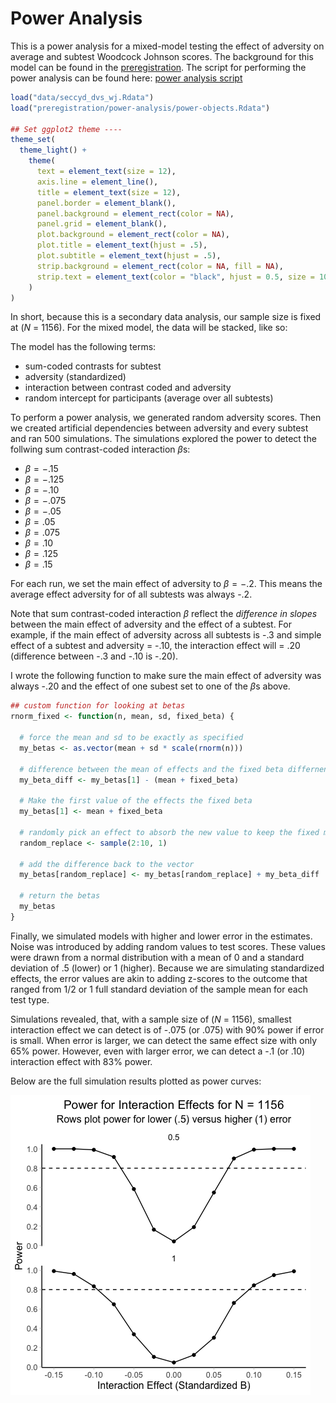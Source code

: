 Power Analysis
================

This is a power analysis for a mixed-model testing the effect of
adversity on average and subtest Woodcock Johnson scores. The background
for this model can be found in the [preregistration](../). The script
for performing the power analysis can be found here: [power analysis
script](../../scripts/power-simulation.R)

``` r
load("data/seccyd_dvs_wj.Rdata")
load("preregistration/power-analysis/power-objects.Rdata")

## Set ggplot2 theme ----
theme_set(
  theme_light() +
    theme(
      text = element_text(size = 12),
      axis.line = element_line(),
      title = element_text(size = 12),
      panel.border = element_blank(),
      panel.background = element_rect(color = NA),
      panel.grid = element_blank(),
      plot.background = element_rect(color = NA),
      plot.title = element_text(hjust = .5),
      plot.subtitle = element_text(hjust = .5),
      strip.background = element_rect(color = NA, fill = NA),
      strip.text = element_text(color = "black", hjust = 0.5, size = 10)
    )
)
```

In short, because this is a secondary data analysis, our sample size is
fixed at (*N* = 1156). For the mixed model, the data will be stacked,
like so:

The model has the following terms:

- sum-coded contrasts for subtest
- adversity (standardized)
- interaction between contrast coded and adversity
- random intercept for participants (average over all subtests)

To perform a power analysis, we generated random adversity scores. Then
we created artificial dependencies between adversity and every subtest
and ran 500 simulations. The simulations explored the power to detect
the follwing sum contrast-coded interaction $\beta$s:

- $\beta=-.15$
- $\beta=-.125$
- $\beta=-.10$
- $\beta=-.075$
- $\beta=-.05$
- $\beta=.05$
- $\beta=.075$
- $\beta=.10$
- $\beta=.125$
- $\beta=.15$

For each run, we set the main effect of adversity to $\beta=-.2$. This
means the average effect adversity for of all subtests was always -.2.

Note that sum contrast-coded interaction $\beta$ reflect the *difference
in slopes* between the main effect of adversity and the effect of a
subtest. For example, if the main effect of adversity across all
subtests is -.3 and simple effect of a subtest and adversity = -.10, the
interaction effect will = .20 (difference between -.3 and -.10 is -.20).

I wrote the following function to make sure the main effect of adversity
was always -.20 and the effect of one subest set to one of the $\beta$s
above.

``` r
## custom function for looking at betas
rnorm_fixed <- function(n, mean, sd, fixed_beta) {
  
  # force the mean and sd to be exactly as specified
  my_betas <- as.vector(mean + sd * scale(rnorm(n)))
  
  # difference between the mean of effects and the fixed beta differnence
  my_beta_diff <- my_betas[1] - (mean + fixed_beta)
  
  # Make the first value of the effects the fixed beta
  my_betas[1] <- mean + fixed_beta
  
  # randomly pick an effect to absorb the new value to keep the fixed mean
  random_replace <- sample(2:10, 1)
  
  # add the difference back to the vector
  my_betas[random_replace] <- my_betas[random_replace] + my_beta_diff
  
  # return the betas
  my_betas
}
```

Finally, we simulated models with higher and lower error in the
estimates. Noise was introduced by adding random values to test scores.
These values were drawn from a normal distribution with a mean of 0 and
a standard deviation of .5 (lower) or 1 (higher). Because we are
simulating standardized effects, the error values are akin to adding
z-scores to the outcome that ranged from 1/2 or 1 full standard
deviation of the sample mean for each test type.

Simulations revealed, that, with a sample size of (*N* = 1156), smallest
interaction effect we can detect is of -.075 (or .075) with 90% power if
error is small. When error is larger, we can detect the same effect size
with only 65% power. However, even with larger error, we can detect a
-.1 (or .10) interaction effect with 83% power.

Below are the full simulation results plotted as power curves:

<img src="README_files/figure-commonmark/unnamed-chunk-4-1.png"
data-fig-align="center" />
